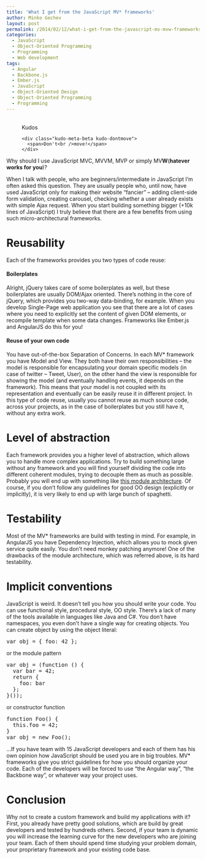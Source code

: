 ```yaml
---
title: 'What I get from the JavaScript MV* frameworks'
author: Minko Gechev
layout: post
permalink: /2014/02/12/what-i-get-from-the-javascript-mv-mvw-frameworks/
categories:
  - JavaScript
  - Object-Oriented Programming
  - Programming
  - Web development
tags:
  - Angular
  - Backbone.js
  - Ember.js
  - JavaScript
  - Object-Oriented Design
  - Object-Oriented Programming
  - Programming
---
```

<!-- Kudos 1.1.1-->

<div class="kudo-box kudo-c_tr" style="margin:0px px 30px 30px;">
  <figure class="kudo kudoable" data-id="660"> <a class="kudo-object"> <div class="kudo-opening">
    <div class="kudo-circle">
      &nbsp;
    </div>
  </div></a> 
  
  <div class="kudo-meta kudo-meta-660">
    <div class="kudo-meta-alpha kudo-hideonhover">
      <span class="kudo-count"></span> <span class="kudo-text">Kudos</span>
    </div>
    
    <div class="kudo-meta-beta kudo-dontmove">
      <span>Don't<br />move!</span>
    </div>
  </div></figure>
</div>

Why should I use JavaScript MVC, MVVM, MVP or simply MV**W**(**hatever works for you**)?

When I talk with people, who are beginners/intermediate in JavaScript I&#8217;m often asked this question. They are usually people who, until now, have used JavaScript only for making their website &#8220;fancier&#8221; &#8211; adding client-side form validation, creating carousel, checking whether a user already exists with simple Ajax request. When you start building something bigger (+10k lines of JavaScript) I truly believe that there are a few benefits from using such micro-architectural frameworks.

# Reusability

Each of the frameworks provides you two types of code reuse:

#### Boilerplates

Alright, jQuery takes care of some boilerplates as well, but these boilerplates are usually DOM/Ajax oriented. There&#8217;s nothing in the core of jQuery, which provides you two-way data-binding, for example. When you develop Single-Page web application you see that there are a lot of cases where you need to explicitly set the content of given DOM elements, or recompile template when some data changes. Frameworks like Ember.js and AngularJS do this for you!

#### Reuse of your own code

You have out-of-the-box Separation of Concerns. In each MV* framework you have Model and View. They both have their own responsibilities &#8211; the model is responsible for encapsulating your domain specific models (in case of twitter &#8211; Tweet, User), on the other hand the view is responsible for showing the model (and eventually handling events, it depends on the framework). This means that your model is not coupled with its representation and eventually can be easily reuse it in different project. In this type of code reuse, usually you cannot reuse as much source code, across your projects, as in the case of boilerplates but you still have it, without any extra work.

# Level of abstraction

Each framework provides you a higher level of abstraction, which allows you to handle more complex applications. Try to build something large without any framework and you will find yourself dividing the code into different coherent modules, trying to decouple them as much as possible. Probably you will end up with something like [this module architecture][1]. Of course, if you don&#8217;t follow any guidelines for good OO design (explicitly or implicitly), it is very likely to end up with large bunch of spaghetti.

# Testability

Most of the MV* frameworks are build with testing in mind. For example, in AngularJS you have Dependency Injection, which allows you to mock given service quite easily. You don&#8217;t need monkey patching anymore! One of the drawbacks of the module architecture, which was referred above, is its hard testability.

# Implicit conventions

JavaScript is weird. It doesn&#8217;t tell you how you should write your code. You can use functional style, procedural style, OO style. There&#8217;s a lack of many of the tools available in languages like Java and C#. You don&#8217;t have namespaces, you even don&#8217;t have a single way for creating objects. You can create object by using the object literal:

<pre lang="javascript">var obj = { foo: 42 };
</pre>

or the module pattern

<pre lang="javascript">var obj = (function () {
  var bar = 42;
  return {
    foo: bar
  };
}());
</pre>

or constructor function

<pre lang="javascript">function Foo() {
  this.foo = 42;
}
var obj = new Foo();
</pre>

&#8230;If you have team with 15 JavaScript developers and each of them has his own opinion how JavaScript should be used you are in big troubles. MV* frameworks give you strict guidelines for how you should organize your code. Each of the developers will be forced to use &#8220;the Angular way&#8221;, &#8220;the Backbone way&#8221;, or whatever way your project uses.

# Conclusion

Why not to create a custom framework and build my applications with it? First, you already have pretty good solutions, which are build by great developers and tested by hundreds others. Second, if your team is dynamic you will increase the learning curve for the new developers who are joining your team. Each of them should spend time studying your problem domain, your proprietary framework and your existing code base.

 [1]: http://www.slideshare.net/nzakas/scalable-javascript-application-architecture